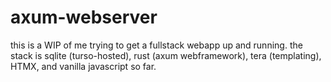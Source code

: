 # axum-webserver

this is a WIP of me trying to get a fullstack webapp up and running.  the stack is sqlite (turso-hosted), rust (axum webframework), tera (templating), HTMX, and vanilla javascript so far.
